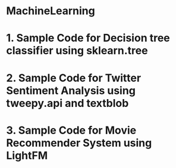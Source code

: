 # MachineLearning

# 1. Sample Code for Decision tree classifier using sklearn.tree  
# 2. Sample Code for Twitter Sentiment Analysis using tweepy.api and textblob
# 3. Sample Code for Movie Recommender System using LightFM
